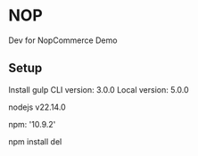 # NOP
Dev for NopCommerce Demo

## Setup 
Install gulp 
CLI version: 3.0.0
Local version: 5.0.0

nodejs v22.14.0

npm: '10.9.2'

npm install del

